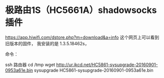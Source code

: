 # 极路由1S（HC5661A）shadowsocks插件
https://app.hiwifi.com/dstore.php?m=download&a=info
这个网页上可以看到旧版本的固件，
我安装的是 1.3.5.18462s，

命令：

ssh 路由器
cd /tmp
wget http://ur.ikcd.net/HC5861-sysupgrade-20160901-0953a61e.bin
sysupgrade HC5861-sysupgrade-20160901-0953a61e.bin
